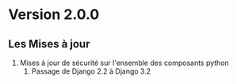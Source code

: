 # Version 2.0.0

## Les Mises à jour

1. Mises à jour de sécurité sur l'ensemble des composants python
    1. Passage de Django 2.2 à Django 3.2
